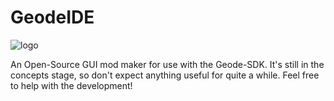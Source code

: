 # GeodeIDE

![logo](https://cdn.discordapp.com/attachments/973328285066985516/975235868971401216/GDM.png)
<div>
An Open-Source GUI mod maker for use with the Geode-SDK. It's still in the concepts stage, so don't expect anything useful for quite a while. Feel free to help with the development!
